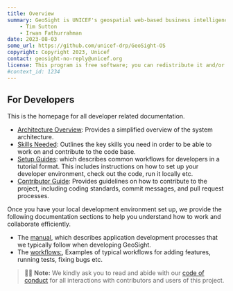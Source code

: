 ```yaml
---
title: Overview
summary: GeoSight is UNICEF's geospatial web-based business intelligence platform.
    - Tim Sutton
    - Irwan Fathurrahman
date: 2023-08-03
some_url: https://github.com/unicef-drp/GeoSight-OS
copyright: Copyright 2023, Unicef
contact: geosight-no-reply@unicef.org
license: This program is free software; you can redistribute it and/or modify it under the terms of the GNU Affero General Public License as published by the Free Software Foundation; either version 3 of the License, or (at your option) any later version.
#context_id: 1234
---
```


## For Developers

This is the homepage for all developer related documentation.

* [Architecture Overview](architecture-overview.md): Provides a simplified overview of the system architecture.
* [Skills Needed](skills-needed.md): Outlines the key skills you need in order to be able to work on and contribute to the code base.
* [Setup Guides](./setup/index.md):  which describes common workflows for developers in a tutorial format. This includes instructions on how to set up your developer environment, check out the code, run it locally etc.
* [Contributor Guide](../about/contributing.md): Provides guidelines on how to contribute to the project, including coding standards, commit messages, and pull request processes.

Once you have your local development environment set up, we provide the following documentation sections to help you understand how to work and collaborate efficiently.

* The [manual](manual/index.md), which describes application development processes that we typically follow when developing GeoSight.
* The [workflows:](manual/workflows/index.md), Examples of typical workflows for adding features, running tests, fixing bugs etc.

> 💁🏽 **Note:** We kindly ask you to read and abide with our [code of conduct](../about/code-of-conduct.md) for all interactions with contributors and users of this project.
